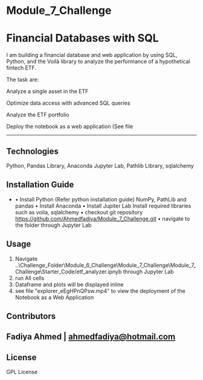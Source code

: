 # Module_7_Challenge
# Financial Databases with SQL

I am building a financial database and web application by using SQL, Python, and the Voilà library to analyze the performance of a hypothetical fintech ETF.

The task are:

Analyze a single asset in the ETF

Optimize data access with advanced SQL queries

Analyze the ETF portfolio

Deploy the notebook as a web application (See file 

---

## Technologies

Python, Pandas Library, Anaconda Jupyter Lab, Pathlib Library, sqlalchemy


## Installation Guide
- •	Install Python (Refer python installation guide) NumPy, PathLib and pandas
•	Install Anaconda
•	Install Jupiter Lab
Install required libraries such as voila, sqlalchemy
•	checkout git repository https://github.com/Ahmedfadiya/Module_7_Challenge.git
•	navigate to the folder through Jupyter Lab


## Usage


1.	Navigate ..\Challenge_Folder\Module_6_Challenge\Module_7_Challenge\Module_7_Challenge\Starter_Code/etf_analyzer.ipnyb through Jupyter Lab
2.	run All cells
3.	Dataframe and plots will be displayed inline
4.	see file "explorer_eEgHPnQPsw.mp4" to view the deployment of the Notebook as a Web Application



## Contributors

Fadiya Ahmed | ahmedfadiya@hotmail.com
---

## License

GPL License
